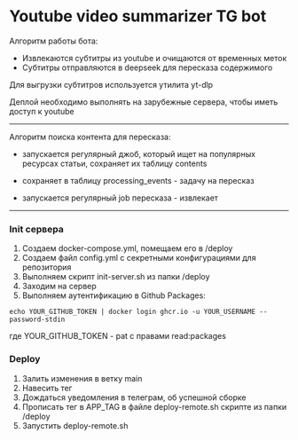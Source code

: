 
# Youtube video summarizer TG bot

Алгоритм работы бота:
- Извлекаются субтитры из youtube и очищаются от временных меток
- Субтитры отправляются в deepseek для пересказа содержимого

Для выгрузки субтитров используется утилита yt-dlp

Деплой необходимо выполнять на зарубежные сервера, чтобы иметь доступ к youtube

---

Алгоритм поиска контента для пересказа:
- запускается регулярный джоб, который ищет на популярных ресурсах статьи, сохраняет их таблицу contents
- сохраняет в таблицу processing_events - задачу на пересказ

- запускается регулярный job пересказа - извлекает 

---

### Init сервера

1. Создаем docker-compose.yml, помещаем его в /deploy
2. Создаем файл config.yml с секретными конфигурациями для репозитория
3. Выполняем скрипт init-server.sh из папки /deploy 
4. Заходим на сервер 
5. Выполняем аутентификацию в Github Packages:

`echo YOUR_GITHUB_TOKEN | docker login ghcr.io -u YOUR_USERNAME --password-stdin`

где YOUR_GITHUB_TOKEN - pat с правами read:packages

### Deploy

1. Залить изменения в ветку main
2. Навесить тег
3. Дождаться уведомления в телеграм, об успешной сборке 
4. Прописать тег в APP_TAG в файле deploy-remote.sh скрипте из папки /deploy 
5. Запустить deploy-remote.sh 
